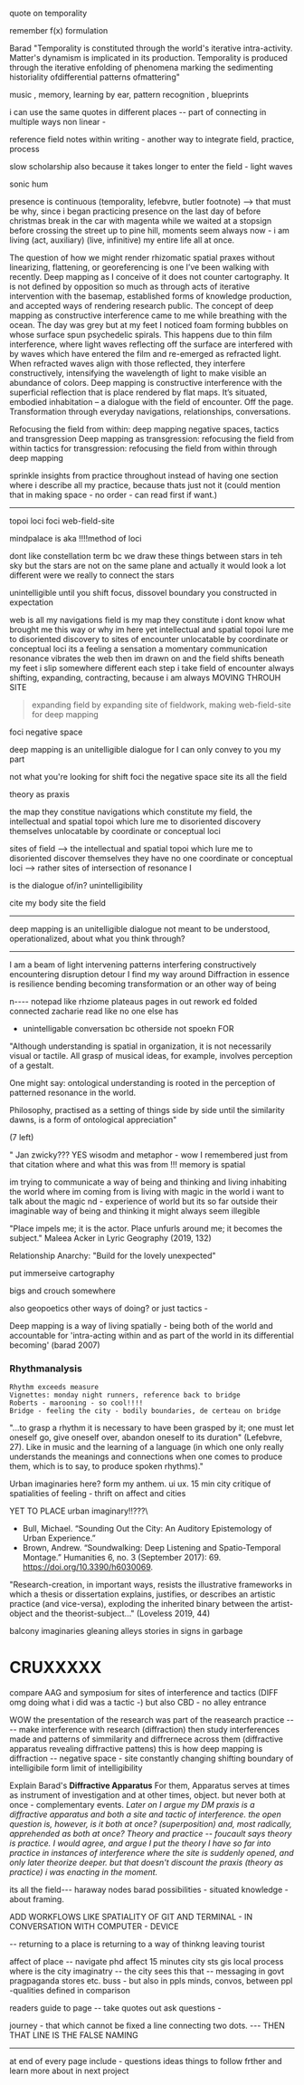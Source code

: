 quote on temporality 

remember f(x) formulation 

Barad "Temporality is constituted through the world's iterative intra-activity. Matter's dynamism is implicated in its production. Temporality is produced through the iterative enfolding of phenomena marking the sedimenting historiality ofdifferential patterns ofmattering"

music , memory, learning by ear, pattern recognition , blueprints 


i can use the same quotes in different places -- part of connecting in multiple ways
non linear - 

reference field notes within writing - another way to integrate field, practice, process

slow scholarship also because it takes longer to enter the field - light waves

sonic hum

presence is continuous (temporality, lefebvre, butler footnote) --> that must be why, since i began practicing presence on the last day of before christmas break in the car with magenta while we waited at a stopsign before crossing the street up to pine hill, moments seem always now - i am living (act, auxiliary) (live, infinitive) my entire life all at once. 



The question of how we might render rhizomatic spatial praxes without linearizing, flattening, or georeferencing is one I’ve been walking with recently. Deep mapping as I conceive of it does not counter cartography. It is not defined by opposition so much as through acts of iterative intervention with the basemap, established forms of knowledge production, and accepted ways of rendering research public.  The concept of deep mapping as constructive interference came to me while breathing with the ocean. The day was grey but at my feet I noticed foam forming bubbles on whose surface spun psychedelic spirals. This happens due to thin film interference, where light waves reflecting off the surface are interfered with by waves which have entered the film and re-emerged as refracted light. When refracted waves align with those reflected, they interfere constructively, intensifying the wavelength of light to make visible an abundance of colors. Deep mapping is constructive interference with the superficial reflection that is place rendered by flat maps. It’s situated, embodied inhabitation – a dialogue with the field of encounter. Off the page. Transformation through everyday navigations, relationships, conversations.



Refocusing the field from within: deep mapping
negative spaces, tactics and transgression
Deep mapping as transgression: refocusing the field from within 
tactics for transgression: refocusing the field from within through deep mapping

sprinkle insights from practice throughout instead of having one section where i describe all my practice, because thats just not it (could mention that in making space - no order - can read first if want.)

---
topoi loci foci
web-field-site


mindpalace is aka !!!!method of loci

dont like constellation term bc we draw these things between stars in teh sky but the stars are not on the same plane and actually it would look a lot different were we really to connect the stars

unintelligible until you shift focus, dissovel boundary you constructed in expectation 

web is all my navigations 
field is my map they constitute
i dont know what brought me this way or why im here
yet
intellectual and spatial topoi lure me to disoriented discovery
to sites of encounter unlocatable by coordinate or conceptual loci 
its a feeling a sensation a momentary communication 
resonance vibrates the web 
then im drawn on and the field shifts beneath my feet i slip somewhere different each step i take 
field of encounter always shifting, expanding, contracting, because i am always MOVING THROUH SITE  

>expanding field by expanding site of fieldwork, making web-field-site for deep mapping 

foci negative space 

deep mapping is an unitelligible dialogue
for I can only convey to you my part

not what you're looking for
shift foci 
the negative space 
site
its all the field 

theory as praxis


the map they constitue  navigations which constitute 
my field, the intellectual and spatial topoi which lure me to 
disoriented discovery themselves unlocatable by coordinate or conceptual loci 


sites of 
field -->  the intellectual and spatial topoi which lure me to disoriented discover 
themselves they have no one coordinate or conceptual 
loci --> rather sites of intersection of resonance I


is the dialogue of/in? unintelligibility 


cite my body site the field 



----

deep mapping is an unitelligible dialogue
not meant to be understood, operationalized, about what you think through? 

-----

I am a beam of light 
intervening patterns
interfering constructively 
encountering disruption 
detour
I find my way around
Diffraction in essence
is resilience 
bending
becoming
transformation or an
other way of being



n----
notepad like rhziome plateaus pages in out rework ed folded connected 
zacharie  read like no one else has

- unintelligable conversation bc otherside not spoekn FOR 



"Although understanding is spatial in organization, it is not 
necessarily visual or tactile. All grasp of musical ideas, for example, 
involves perception of a gestalt.

One might say: ontological understanding is rooted in the 
perception of patterned resonance in the world.

Philosophy, practised as a setting of things side by side until the 
similarity dawns, is a form of ontological appreciation"

(7 left) 


" Jan zwicky??? YES wisodm and metaphor - wow I remembered just from that citation where and what this was from !!! memory is spatial 

im trying to communicate a way of being and thinking and living inhabiting the world
where im coming from is living with magic in the world
i want to talk about the magic 
nd - experience of world
but its so far outside their imaginable way of being and thinking
it might always seem illegible



"Place impels me; it is the actor. Place unfurls around me; it becomes the subject." Maleea Acker in Lyric Geography (2019, 132)

Relationship Anarchy: "Build for the lovely unexpected" 

put immerseive cartography

bigs and crouch somewhere

also geopoetics other ways of doing? or just tactics - 


Deep mapping is a way of living spatially - being both of the world and accountable for 'intra-acting within and as part of the world in its differential becoming' (barad  2007)



### Rhythmanalysis
    Rhythm exceeds measure 
    Vignettes: monday night runners, reference back to bridge 
    Roberts - marooning - so cool!!!! 
    Bridge - feeling the city - bodily boundaries, de certeau on bridge

"...to grasp a rhythm it is necessary to have been grasped by it; one must let oneself go, give oneself over, abandon oneself to its duration" (Lefebvre, 27).
Like in music and the learning of a language (in which one only really understands the meanings and connections when one comes to produce them, which is to say, to produce spoken rhythms)."

Urban imaginaries here? form my anthem. ui ux. 15 min city
critique of spatialities of feeling - thrift on affect and cities



YET TO PLACE
urban imaginary!!???\

- Bull, Michael. “Sounding Out the City: An Auditory Epistemology of Urban Experience.” 
- Brown, Andrew. “Soundwalking: Deep Listening and Spatio-Temporal Montage.” Humanities 6, no. 3 (September 2017): 69. https://doi.org/10.3390/h6030069.



"Research-creation, in important ways, resists the illustrative frameworks in which a thesis or dissertation explains, justifies, or describes an artistic practice (and vice-versa), exploding the inherited binary between the artist-object and the theorist-subject..." (Loveless 2019, 44) 


balcony imaginaries
gleaning alleys
stories in signs in garbage


# CRUXXXXX

compare AAG and symposium for sites of interference and tactics (DIFF omg doing what i did was a tactic -) but also CBD - no alley entrance

WOW the presentation of the research was part of the reasearch practice ---- make interference with research (diffraction) then study interferences made and patterns of simmilarity and diffrernece across them (diffractive apparatus revealing diffractive pattens) this is how deep mapping is diffraction
-- negative space - site constantly changing shifting boundary of intelligibile form limit of intelligibility 


Explain Barad's **Diffractive Apparatus** 
For them, Apparatus serves at times as instrument of investigation and at other times, object. but never both at once - complementary events. *Later on I argue my DM praxis is a diffractive apparatus and both a site and tactic of interference. the open question is, however, is it both at once? (superposition) and, most radically, apprehended as both at once? Theory and practice -- foucault says theory is practice. I would agree, and argue I put the theory I have so far into practice in instances of interference where the site is suddenly opened, and only later theorize deeper. but that doesn't discount the praxis (theory as practice) i was enacting in the moment.*

its all the field--- haraway nodes barad possibilities - situated knowledge - about framing. 


ADD WORKFLOWS LIKE SPATIALITY OF GIT AND TERMINAL - IN CONVERSATION WITH COMPUTER - DEVICE 

-- 
returning to a place is returning to a way of thinkng 
leaving tourist 

affect of place -- navigate 
phd affect 15 minutes city sts gis
local process
where is the city imaginatry -- the city sees this that -- messaging in govt pragpaganda stores etc. buss - but also in ppls minds, convos, between ppl 
-qualities  defined in comparison 


readers guide to page -- take quotes out 
ask questions - 

 journey  - that which cannot be fixed a line connecting two dots. --- THEN THAT LINE IS THE FALSE NAMING 

 ---

 at end of every page include - questions  ideas things to follow frther and learn more about in next project